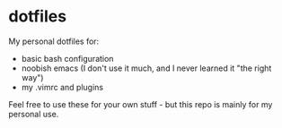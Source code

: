 dotfiles
========

My personal dotfiles for:
  - basic bash configuration
  - noobish emacs (I don't use it much, and I never learned it "the right way")
  - my .vimrc and plugins
  
Feel free to use these for your own stuff - but this repo is mainly for my personal use.
